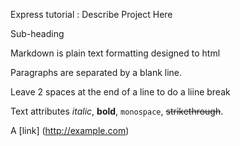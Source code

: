 Express tutorial : Describe Project Here

Sub-heading

Markdown is plain text formatting designed to html

Paragraphs are separated by a blank line.

Leave 2 spaces at the end of a line to do a liine break

Text attributes *italic*, **bold**, `monospace`, ~~strikethrough~~.

A [link] (http://example.com)
